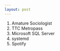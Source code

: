 ```yaml
---
layout: post
---
```


1. Amature Sociologist
2. TTC Metropass
3. Microsoft SQL Server
4. systemd
5. Spotify
